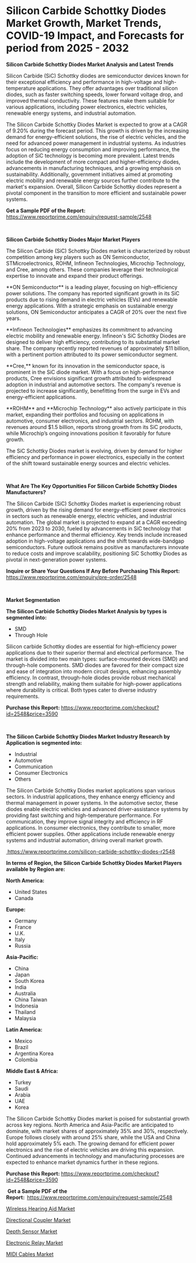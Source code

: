 <p><h1>Silicon Carbide Schottky Diodes Market Growth, Market Trends, COVID-19 Impact, and Forecasts for period from 2025 - 2032</h1></p><p><strong>Silicon Carbide Schottky Diodes Market Analysis and Latest Trends</strong></p>
<p><p>Silicon Carbide (SiC) Schottky diodes are semiconductor devices known for their exceptional efficiency and performance in high-voltage and high-temperature applications. They offer advantages over traditional silicon diodes, such as faster switching speeds, lower forward voltage drop, and improved thermal conductivity. These features make them suitable for various applications, including power electronics, electric vehicles, renewable energy systems, and industrial automation.</p><p>The Silicon Carbide Schottky Diodes Market is expected to grow at a CAGR of 9.20% during the forecast period. This growth is driven by the increasing demand for energy-efficient solutions, the rise of electric vehicles, and the need for advanced power management in industrial systems. As industries focus on reducing energy consumption and improving performance, the adoption of SiC technology is becoming more prevalent. Latest trends include the development of more compact and higher-efficiency diodes, advancements in manufacturing techniques, and a growing emphasis on sustainability. Additionally, government initiatives aimed at promoting electric mobility and renewable energy sources further contribute to the market's expansion. Overall, Silicon Carbide Schottky diodes represent a pivotal component in the transition to more efficient and sustainable power systems.</p></p>
<p><strong>Get a Sample PDF of the Report:&nbsp;</strong> <a href="https://www.reportprime.com/enquiry/request-sample/2548?utm_campaign=1834&utm_medium=2&utm_source=Github&utm_content=ia&utm_term=18032025&utm_id=silicon-carbide-schottky-diodes">https://www.reportprime.com/enquiry/request-sample/2548</a></p>
<p>&nbsp;</p>
<p><strong>Silicon Carbide Schottky Diodes Major Market Players</strong></p>
<p><p>The Silicon Carbide (SiC) Schottky Diodes market is characterized by robust competition among key players such as ON Semiconductor, STMicroelectronics, ROHM, Infineon Technologies, Microchip Technology, and Cree, among others. These companies leverage their technological expertise to innovate and expand their product offerings.</p><p>**ON Semiconductor** is a leading player, focusing on high-efficiency power solutions. The company has reported significant growth in its SiC products due to rising demand in electric vehicles (EVs) and renewable energy applications. With a strategic emphasis on sustainable energy solutions, ON Semiconductor anticipates a CAGR of 20% over the next five years.</p><p>**Infineon Technologies** emphasizes its commitment to advancing electric mobility and renewable energy. Infineon's SiC Schottky Diodes are designed to deliver high efficiency, contributing to its substantial market share. The company recently reported revenues of approximately $11 billion, with a pertinent portion attributed to its power semiconductor segment.</p><p>**Cree,** known for its innovation in the semiconductor space, is prominent in the SiC diode market. With a focus on high-performance products, Cree envisions significant growth attributed to widespread adoption in industrial and automotive sectors. The company's revenue is projected to increase significantly, benefitting from the surge in EVs and energy-efficient applications.</p><p>**ROHM** and **Microchip Technology** also actively participate in this market, expanding their portfolios and focusing on applications in automotive, consumer electronics, and industrial sectors. ROHM, with revenues around $1.5 billion, reports strong growth from its SiC products, while Microchip’s ongoing innovations position it favorably for future growth.</p><p>The SiC Schottky Diodes market is evolving, driven by demand for higher efficiency and performance in power electronics, especially in the context of the shift toward sustainable energy sources and electric vehicles.</p></p>
<p>&nbsp;</p>
<p><strong>What Are The Key Opportunities For Silicon Carbide Schottky Diodes Manufacturers?</strong></p>
<p><p>The Silicon Carbide (SiC) Schottky Diodes market is experiencing robust growth, driven by the rising demand for energy-efficient power electronics in sectors such as renewable energy, electric vehicles, and industrial automation. The global market is projected to expand at a CAGR exceeding 20% from 2023 to 2030, fueled by advancements in SiC technology that enhance performance and thermal efficiency. Key trends include increased adoption in high-voltage applications and the shift towards wide-bandgap semiconductors. Future outlook remains positive as manufacturers innovate to reduce costs and improve scalability, positioning SiC Schottky Diodes as pivotal in next-generation power systems.</p></p>
<p><strong>Inquire or Share Your Questions If Any Before Purchasing This Report:</strong> <a href="https://www.reportprime.com/enquiry/pre-order/2548?utm_campaign=1834&utm_medium=2&utm_source=Github&utm_content=ia&utm_term=18032025&utm_id=silicon-carbide-schottky-diodes">https://www.reportprime.com/enquiry/pre-order/2548</a></p>
<p>&nbsp;</p>
<p><strong>Market Segmentation</strong></p>
<p><strong>The Silicon Carbide Schottky Diodes Market Analysis by types is segmented into:</strong></p>
<p><ul><li>SMD</li><li>Through Hole</li></ul></p>
<p><p>Silicon carbide Schottky diodes are essential for high-efficiency power applications due to their superior thermal and electrical performance. The market is divided into two main types: surface-mounted devices (SMD) and through-hole components. SMD diodes are favored for their compact size and ease of integration into modern circuit designs, enhancing assembly efficiency. In contrast, through-hole diodes provide robust mechanical strength and reliability, making them suitable for high-power applications where durability is critical. Both types cater to diverse industry requirements.</p></p>
<p><strong>Purchase this Report:&nbsp;</strong><a href="https://www.reportprime.com/checkout?id=2548&price=3590&utm_campaign=1834&utm_medium=2&utm_source=Github&utm_content=ia&utm_term=18032025&utm_id=silicon-carbide-schottky-diodes">https://www.reportprime.com/checkout?id=2548&price=3590</a></p>
<p>&nbsp;</p>
<p><strong>The Silicon Carbide Schottky Diodes Market Industry Research by Application is segmented into:</strong></p>
<p><ul><li>Industrial</li><li>Automotive</li><li>Communication</li><li>Consumer Electronics</li><li>Others</li></ul></p>
<p><p>The Silicon Carbide Schottky Diodes market applications span various sectors. In industrial applications, they enhance energy efficiency and thermal management in power systems. In the automotive sector, these diodes enable electric vehicles and advanced driver-assistance systems by providing fast switching and high-temperature performance. For communication, they improve signal integrity and efficiency in RF applications. In consumer electronics, they contribute to smaller, more efficient power supplies. Other applications include renewable energy systems and industrial automation, driving overall market growth.</p></p>
<p><a href="https://www.reportprime.com/silicon-carbide-schottky-diodes-r2548?utm_campaign=1834&utm_medium=2&utm_source=Github&utm_content=ia&utm_term=18032025&utm_id=silicon-carbide-schottky-diodes">&nbsp;https://www.reportprime.com/silicon-carbide-schottky-diodes-r2548</a></p>
<p><strong>In terms of Region, the Silicon Carbide Schottky Diodes Market Players available by Region are:</strong></p>
<p>
    <p> <strong> North America: </strong>
        <ul>
            <li>United States</li>
            <li>Canada</li>
        </ul>
        </p> 
    <p> <strong> Europe: </strong>
        <ul>
            <li>Germany</li>
            <li>France</li>
            <li>U.K.</li>
            <li>Italy</li>
            <li>Russia</li>
        </ul>
        </p> 
    <p> <strong> Asia-Pacific: </strong>
        <ul>
            <li>China</li>
            <li>Japan</li>
            <li>South Korea</li>
            <li>India</li>
            <li>Australia</li>
            <li>China Taiwan</li>
            <li>Indonesia</li>
            <li>Thailand</li>
            <li>Malaysia</li>
        </ul>
        </p> 
    <p> <strong> Latin America: </strong>
        <ul>
            <li>Mexico</li>
            <li>Brazil</li>
            <li>Argentina Korea</li>
            <li>Colombia</li>
        </ul>
        </p> 
    <p> <strong> Middle East & Africa: </strong>
        <ul>
            <li>Turkey</li>
            <li>Saudi</li>
            <li>Arabia</li>
            <li>UAE</li>
            <li>Korea</li>
        </ul>
    </p>
    </p>
<p><p>The Silicon Carbide Schottky Diodes market is poised for substantial growth across key regions. North America and Asia-Pacific are anticipated to dominate, with market shares of approximately 35% and 30%, respectively. Europe follows closely with around 25% share, while the USA and China hold approximately 5% each. The growing demand for efficient power electronics and the rise of electric vehicles are driving this expansion. Continued advancements in technology and manufacturing processes are expected to enhance market dynamics further in these regions.</p></p>
<p><strong>Purchase this Report: </strong><a href="https://www.reportprime.com/checkout?id=2548&price=3590&utm_campaign=1834&utm_medium=2&utm_source=Github&utm_content=ia&utm_term=18032025&utm_id=silicon-carbide-schottky-diodes">https://www.reportprime.com/checkout?id=2548&price=3590</a></p>
<p>&nbsp;<strong>Get a Sample PDF of the Report:&nbsp;&nbsp;</strong><a href="https://www.reportprime.com/enquiry/request-sample/2548?utm_campaign=1834&utm_medium=2&utm_source=Github&utm_content=ia&utm_term=18032025&utm_id=silicon-carbide-schottky-diodes">https://www.reportprime.com/enquiry/request-sample/2548</a></p>
<p><strong></strong></p>
<p><p><a href="https://github.com/JakirUddin651/Market-Research-Report-List-2/blob/main/wireless-hearing-aid-market.md?utm_campaign=1834&utm_medium=2&utm_source=Github&utm_content=ia&utm_term=18032025&utm_id=silicon-carbide-schottky-diodes">Wireless Hearing Aid Market</a></p><p><a href="https://github.com/bensemilia864/Market-Research-Report-List-1/blob/main/directional-coupler-market.md?utm_campaign=1834&utm_medium=2&utm_source=Github&utm_content=ia&utm_term=18032025&utm_id=silicon-carbide-schottky-diodes">Directional Coupler Market</a></p><p><a href="https://github.com/irfadac/Market-Research-Report-List-5/blob/main/depth-sensor-market.md?utm_campaign=1834&utm_medium=2&utm_source=Github&utm_content=ia&utm_term=18032025&utm_id=silicon-carbide-schottky-diodes">Depth Sensor Market</a></p><p><a href="https://github.com/ashepherd82/Market-Research-Report-List-7/blob/main/electronic-relay-market.md?utm_campaign=1834&utm_medium=2&utm_source=Github&utm_content=ia&utm_term=18032025&utm_id=silicon-carbide-schottky-diodes">Electronic Relay Market</a></p><p><a href="https://github.com/gerdabatiskzv9/Market-Research-Report-List-1/blob/main/midi-cables-market.md?utm_campaign=1834&utm_medium=2&utm_source=Github&utm_content=ia&utm_term=18032025&utm_id=silicon-carbide-schottky-diodes">MIDI Cables Market</a></p></p>